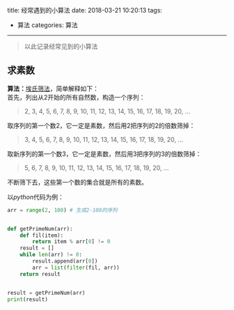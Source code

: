 title: 经常遇到的小算法
date: 2018-03-21 10:20:13
tags: 
- 算法
categories: 算法
---
> 以此记录经常见到的小算法

## 求素数
**算法：**[埃氏筛法](https://baike.baidu.com/item/%E5%9F%83%E6%8B%89%E6%89%98%E8%89%B2%E5%B0%BC%E7%AD%9B%E9%80%89%E6%B3%95)，简单解释如下：  
首先，列出从2开始的所有自然数，构造一个序列：
> 2, 3, 4, 5, 6, 7, 8, 9, 10, 11, 12, 13, 14, 15, 16, 17, 18, 19, 20, ...

取序列的第一个数2，它一定是素数，然后用2把序列的2的倍数筛掉：
> 3, 4, 5, 6, 7, 8, 9, 10, 11, 12, 13, 14, 15, 16, 17, 18, 19, 20, ...

取新序列的第一个数3，它一定是素数，然后用3把序列的3的倍数筛掉：
>5, 6, 7, 8, 9, 10, 11, 12, 13, 14, 15, 16, 17, 18, 19, 20, ...

不断筛下去，这些第一个数的集合就是所有的素数。

以*python*代码为例：
``` python
arr = range(2, 100) # 生成2-100的序列


def getPrimeNum(arr):
    def fil(item):
        return item % arr[0] != 0
    result = []    
    while len(arr) != 0:
        result.append(arr[0])
        arr = list(filter(fil, arr))
    return result


result = getPrimeNum(arr)
print(result)
```
<!-- more -->